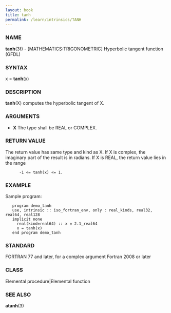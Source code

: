 ```yaml
---
layout: book
title: tanh
permalink: /learn/intrinsics/TANH
---
```

### NAME

**tanh**(3f) - \[MATHEMATICS:TRIGONOMETRIC\] Hyperbolic tangent function
(GFDL)

### SYNTAX

x = **tanh**(x)

### DESCRIPTION

**tanh**(X) computes the hyperbolic tangent of X.

### ARGUMENTS

  - **X**
    The type shall be REAL or COMPLEX.

### RETURN VALUE

The return value has same type and kind as X. If X is complex, the
imaginary part of the result is in radians. If X is REAL, the return
value lies in the range

```
      -1 <= tanh(x) <= 1.
```

### EXAMPLE

Sample program:

```
   program demo_tanh
   use, intrinsic :: iso_fortran_env, only : real_kinds, real32, real64, real128
   implicit none
     real(kind=real64) :: x = 2.1_real64
     x = tanh(x)
   end program demo_tanh
```

### STANDARD

FORTRAN 77 and later, for a complex argument Fortran 2008 or later

### CLASS

Elemental procedure\|Elemental function

### SEE ALSO

**atanh**(3)
